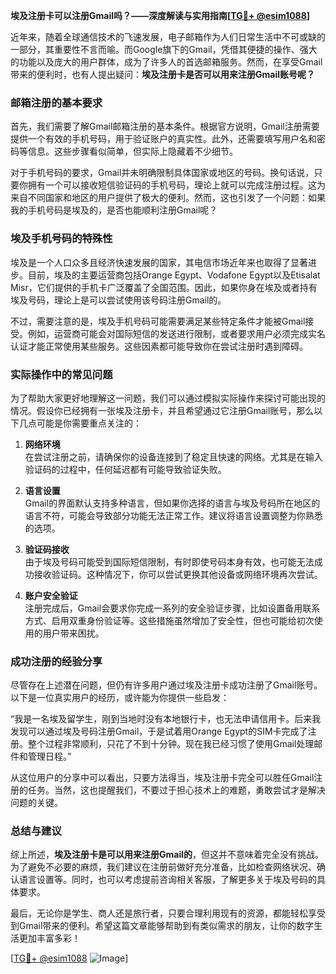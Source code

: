 **埃及注册卡可以注册Gmail吗？——深度解读与实用指南[[TG💪+ @esim1088](https://t.me/s/esim1088)]**

近年来，随着全球通信技术的飞速发展，电子邮箱作为人们日常生活中不可或缺的一部分，其重要性不言而喻。而Google旗下的Gmail，凭借其便捷的操作、强大的功能以及庞大的用户群体，成为了许多人的首选邮箱服务。然而，在享受Gmail带来的便利时，也有人提出疑问：**埃及注册卡是否可以用来注册Gmail账号呢？**

### 邮箱注册的基本要求

首先，我们需要了解Gmail邮箱注册的基本条件。根据官方说明，Gmail注册需要提供一个有效的手机号码，用于验证账户的真实性。此外，还需要填写用户名和密码等信息。这些步骤看似简单，但实际上隐藏着不少细节。

对于手机号码的要求，Gmail并未明确限制具体国家或地区的号码。换句话说，只要你拥有一个可以接收短信验证码的手机号码，理论上就可以完成注册过程。这为来自不同国家和地区的用户提供了极大的便利。然而，这也引发了一个问题：如果我的手机号码是埃及的，是否也能顺利注册Gmail呢？

### 埃及手机号码的特殊性

埃及是一个人口众多且经济快速发展的国家，其电信市场近年来也取得了显著进步。目前，埃及的主要运营商包括Orange Egypt、Vodafone Egypt以及Etisalat Misr，它们提供的手机卡广泛覆盖了全国范围。因此，如果你身在埃及或者持有埃及号码，理论上是可以尝试使用该号码注册Gmail的。

不过，需要注意的是，埃及手机号码可能需要满足某些特定条件才能被Gmail接受。例如，运营商可能会对国际短信的发送进行限制，或者要求用户必须完成实名认证才能正常使用某些服务。这些因素都可能导致你在尝试注册时遇到障碍。

### 实际操作中的常见问题

为了帮助大家更好地理解这一问题，我们可以通过模拟实际操作来探讨可能出现的情况。假设你已经拥有一张埃及注册卡，并且希望通过它注册Gmail账号，那么以下几点可能是你需要重点关注的：

1. **网络环境**  
   在尝试注册之前，请确保你的设备连接到了稳定且快速的网络。尤其是在输入验证码的过程中，任何延迟都有可能导致验证失败。

2. **语言设置**  
   Gmail的界面默认支持多种语言，但如果你选择的语言与埃及号码所在地区的语言不符，可能会导致部分功能无法正常工作。建议将语言设置调整为你熟悉的选项。

3. **验证码接收**  
   由于埃及号码可能受到国际短信限制，有时即使号码本身有效，也可能无法成功接收验证码。这种情况下，你可以尝试更换其他设备或网络环境再次尝试。

4. **账户安全验证**  
   注册完成后，Gmail会要求你完成一系列的安全验证步骤，比如设置备用联系方式、启用双重身份验证等。这些措施虽然增加了安全性，但也可能给初次使用的用户带来困扰。

### 成功注册的经验分享

尽管存在上述潜在问题，但仍有许多用户通过埃及注册卡成功注册了Gmail账号。以下是一位真实用户的经历，或许能为你提供一些启发：

“我是一名埃及留学生，刚到当地时没有本地银行卡，也无法申请信用卡。后来我发现可以通过埃及号码注册Gmail，于是试着用Orange Egypt的SIM卡完成了注册。整个过程非常顺利，只花了不到十分钟。现在我已经习惯了使用Gmail处理邮件和管理日程。”

从这位用户的分享中可以看出，只要方法得当，埃及注册卡完全可以胜任Gmail注册的任务。当然，这也提醒我们，不要过于担心技术上的难题，勇敢尝试才是解决问题的关键。

### 总结与建议

综上所述，**埃及注册卡是可以用来注册Gmail的**，但这并不意味着完全没有挑战。为了避免不必要的麻烦，我们建议在注册前做好充分准备，比如检查网络状况、确认语言设置等。同时，也可以考虑提前咨询相关客服，了解更多关于埃及号码的具体要求。

最后，无论你是学生、商人还是旅行者，只要合理利用现有的资源，都能轻松享受到Gmail带来的便利。希望这篇文章能够帮助到有类似需求的朋友，让你的数字生活更加丰富多彩！

[[TG💪+ @esim1088](https://t.me/s/esim1088) ![Image](https://i.postimg.cc/4NQfJmqS/Snipaste-2025-05-13-00-14-12.png)]